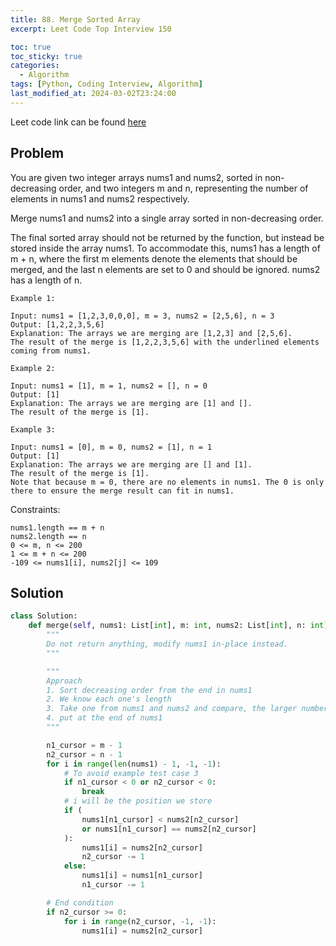 ```yaml
---
title: 88. Merge Sorted Array
excerpt: Leet Code Top Interview 150

toc: true
toc_sticky: true
categories:
  - Algorithm
tags: [Python, Coding Interview, Algorithm]
last_modified_at: 2024-03-02T23:24:00
---
```


Leet code link can be found [here](https://leetcode.com/problems/merge-sorted-array/description/?envType=study-plan-v2&envId=top-interview-150)

Problem
--------

You are given two integer arrays nums1 and nums2, sorted in non-decreasing order, and two integers m and n, representing the number of elements in nums1 and nums2 respectively.

Merge nums1 and nums2 into a single array sorted in non-decreasing order.

The final sorted array should not be returned by the function, but instead be stored inside the array nums1. To accommodate this, nums1 has a length of m + n, where the first m elements denote the elements that should be merged, and the last n elements are set to 0 and should be ignored. nums2 has a length of n.

 

```
Example 1:

Input: nums1 = [1,2,3,0,0,0], m = 3, nums2 = [2,5,6], n = 3
Output: [1,2,2,3,5,6]
Explanation: The arrays we are merging are [1,2,3] and [2,5,6].
The result of the merge is [1,2,2,3,5,6] with the underlined elements coming from nums1.

Example 2:

Input: nums1 = [1], m = 1, nums2 = [], n = 0
Output: [1]
Explanation: The arrays we are merging are [1] and [].
The result of the merge is [1].

Example 3:

Input: nums1 = [0], m = 0, nums2 = [1], n = 1
Output: [1]
Explanation: The arrays we are merging are [] and [1].
The result of the merge is [1].
Note that because m = 0, there are no elements in nums1. The 0 is only there to ensure the merge result can fit in nums1.
```
 

Constraints:

```
nums1.length == m + n
nums2.length == n
0 <= m, n <= 200
1 <= m + n <= 200
-109 <= nums1[i], nums2[j] <= 109
```

Solution
-----------

```Python
class Solution:
    def merge(self, nums1: List[int], m: int, nums2: List[int], n: int) -> None:
        """
        Do not return anything, modify nums1 in-place instead.
        """

        """
        Approach
        1. Sort decreasing order from the end in nums1 
        2. We know each one's length
        3. Take one from nums1 and nums2 and compare, the larger number will win if they are equal, nums2 will win (to take advantage of last step, merging the list)
        4. put at the end of nums1
        """

        n1_cursor = m - 1
        n2_cursor = n - 1
        for i in range(len(nums1) - 1, -1, -1):
            # To avoid example test case 3
            if n1_cursor < 0 or n2_cursor < 0:
                break
            # i will be the position we store
            if (
                nums1[n1_cursor] < nums2[n2_cursor]
                or nums1[n1_cursor] == nums2[n2_cursor]
            ):
                nums1[i] = nums2[n2_cursor]
                n2_cursor -= 1
            else:
                nums1[i] = nums1[n1_cursor]
                n1_cursor -= 1

        # End condition
        if n2_cursor >= 0:
            for i in range(n2_cursor, -1, -1):
                nums1[i] = nums2[n2_cursor]

```
